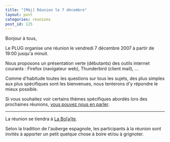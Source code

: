 ```yaml
---
title: "[Màj] Réunion le 7 décembre"
layout: post
categories: reunions
post_id: 125
---
```

Bonjour à tous,

Le PLUG organise une réunion le vendredi 7 décembre 2007 à partir de 19:00 jusqu'a minuit.

Nous proposons un présentation verte (débutants) des outils internet courants : Firefox (navigateur web), Thunderbird (client mail), …

Comme d'habitude toutes les questions sur tous les sujets, des plus simples aux plus spécifiques sont les bienvenues, nous tenterons d'y répondre le mieux possible.

Si vous souhaitez voir certains thèmes spécifiques abordés lors des prochaines réunions, [vous pouvez nous en parler](/contact/).

----
La réunion se tiendra à [La Bo\[a\]te](http://laboate.com/).

Selon la tradition de l'auberge espagnole, les participants à la réunion sont invités à apporter un petit quelque chose à boire et/ou à grignoter.